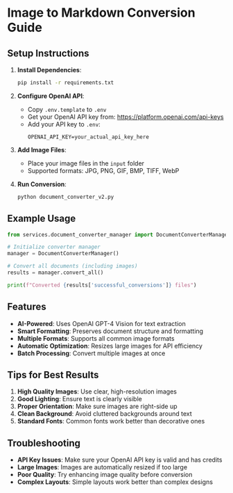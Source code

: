 # Image to Markdown Conversion Guide

## Setup Instructions

1. **Install Dependencies**:
   ```bash
   pip install -r requirements.txt
   ```

2. **Configure OpenAI API**:
   - Copy `.env.template` to `.env`
   - Get your OpenAI API key from: https://platform.openai.com/api-keys
   - Add your API key to `.env`:
     ```
     OPENAI_API_KEY=your_actual_api_key_here
     ```

3. **Add Image Files**:
   - Place your image files in the `input` folder
   - Supported formats: JPG, PNG, GIF, BMP, TIFF, WebP

4. **Run Conversion**:
   ```bash
   python document_converter_v2.py
   ```

## Example Usage

```python
from services.document_converter_manager import DocumentConverterManager

# Initialize converter manager
manager = DocumentConverterManager()

# Convert all documents (including images)
results = manager.convert_all()

print(f"Converted {results['successful_conversions']} files")
```

## Features

- **AI-Powered**: Uses OpenAI GPT-4 Vision for text extraction
- **Smart Formatting**: Preserves document structure and formatting
- **Multiple Formats**: Supports all common image formats
- **Automatic Optimization**: Resizes large images for API efficiency
- **Batch Processing**: Convert multiple images at once

## Tips for Best Results

1. **High Quality Images**: Use clear, high-resolution images
2. **Good Lighting**: Ensure text is clearly visible
3. **Proper Orientation**: Make sure images are right-side up
4. **Clean Background**: Avoid cluttered backgrounds around text
5. **Standard Fonts**: Common fonts work better than decorative ones

## Troubleshooting

- **API Key Issues**: Make sure your OpenAI API key is valid and has credits
- **Large Images**: Images are automatically resized if too large
- **Poor Quality**: Try enhancing image quality before conversion
- **Complex Layouts**: Simple layouts work better than complex designs

